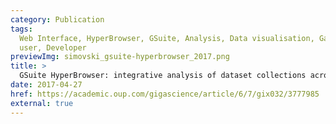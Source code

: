 ```yaml
---
category: Publication
tags:
  Web Interface, HyperBrowser, GSuite, Analysis, Data visualisation, Galaxy, Track collections, End
  user, Developer
previewImg: simovski_gsuite-hyperbrowser_2017.png
title: >
  GSuite HyperBrowser: integrative analysis of dataset collections across  the genome and epigenome
date: 2017-04-27
href: https://academic.oup.com/gigascience/article/6/7/gix032/3777985
external: true
---
```

